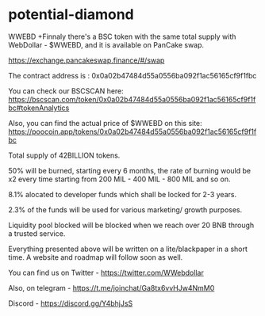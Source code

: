 # potential-diamond
WWEBD
+Finnaly there's a BSC token with the same total supply with WebDollar - $WWEBD, and it is available on PanCake swap. 

https://exchange.pancakeswap.finance/#/swap

The contract address is : 0x0a02b47484d55a0556ba092f1ac56165cf9f1fbc

You can check our BSCSCAN here:  https://bscscan.com/token/0x0a02b47484d55a0556ba092f1ac56165cf9f1fbc#tokenAnalytics       
                                                  
Also, you can find the actual price of $WWEBD on this site: https://poocoin.app/tokens/0x0a02b47484d55a0556ba092f1ac56165cf9f1fbc

Total supply  of 42BILLION tokens.

50% will be burned, starting every 6 months, the rate of burning would be x2 every time starting from 200 MIL - 400 MIL - 800 MIL and so on.

8.1% alocated to developer funds which shall be locked for 2-3 years.

2.3% of the funds will be used for various marketing/ growth purposes.

Liquidity pool blocked will be blocked when we reach over 20 BNB through a trusted service.

Everything presented above will be written on a lite/blackpaper in a short time. A website and roadmap will follow soon as well.

You can find us on Twitter - https://twitter.com/WWebdollar

Also, on telegram - https://t.me/joinchat/Ga8tx6vvHJw4NmM0 

Discord - https://discord.gg/Y4bhjJsS
